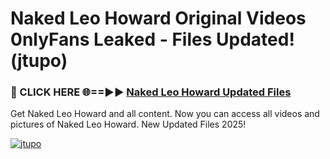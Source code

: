 # Naked Leo Howard Original Videos 0nlyFans Leaked - Files Updated! (jtupo)

<h3>🔴 CLICK HERE 🌐==►► <a href="https://tinyurl.com/yckcrads" rel="nofollow">Naked Leo Howard Updated Files</a></h3>

Get Naked Leo Howard and all content. Now you can access all videos and pictures of Naked Leo Howard. New Updated Files 2025!

[![jtupo](https://i.imgur.com/hpKpOFt.gif)](https://tinyurl.com/yckcrads)
